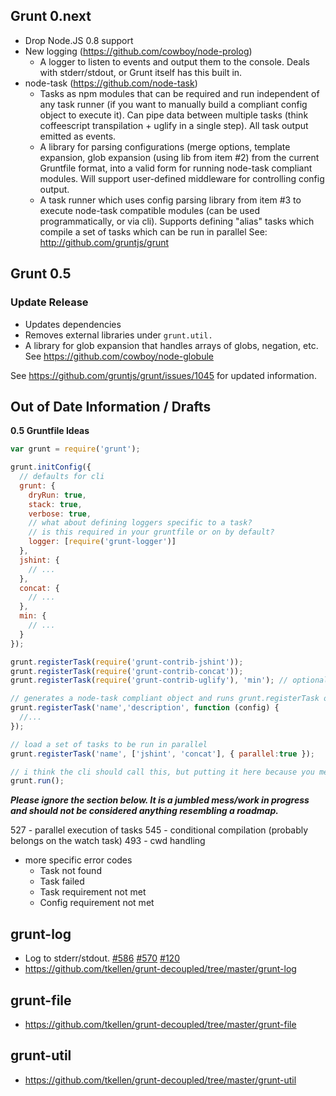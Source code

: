 ## Grunt 0.next

* Drop Node.JS 0.8 support
* New logging (https://github.com/cowboy/node-prolog)
  *  A logger to listen to events and output them to the console.  Deals with stderr/stdout, or Grunt itself has this built in.
* node-task (https://github.com/node-task)
  * Tasks as npm modules that can be required and run independent of any task runner (if you want to manually build a compliant config object to execute it).  Can pipe data between multiple tasks (think coffeescript transpilation + uglify in a single step).  All task output emitted as events.
  * A library for parsing configurations (merge options, template expansion, glob expansion (using lib from item #2) from the current Gruntfile format, into a valid form for running node-task compliant modules.  Will support user-defined middleware for controlling config output.
  * A task runner which uses config parsing library from item #3 to execute node-task compatible modules (can be used programmatically, or via cli).  Supports defining "alias" tasks which compile a set of tasks which can be run in parallel  See: http://github.com/gruntjs/grunt

## Grunt 0.5

### Update Release

* Updates dependencies
* Removes external libraries under `grunt.util.`
* A library for glob expansion that handles arrays of globs, negation, etc. See https://github.com/cowboy/node-globule

See https://github.com/gruntjs/grunt/issues/1045 for updated information.






## Out of Date Information  / Drafts

**0.5 Gruntfile Ideas**
```js
var grunt = require('grunt');

grunt.initConfig({
  // defaults for cli
  grunt: {
    dryRun: true,
    stack: true,
    verbose: true,
    // what about defining loggers specific to a task?
    // is this required in your gruntfile or on by default?
    logger: [require('grunt-logger')] 
  },
  jshint: {
    // ...
  },
  concat: {
    // ...
  },
  min: {
    // ...
  }
});

grunt.registerTask(require('grunt-contrib-jshint'));
grunt.registerTask(require('grunt-contrib-concat'));
grunt.registerTask(require('grunt-contrib-uglify'), 'min'); // optional second param renames

// generates a node-task compliant object and runs grunt.registerTask on it
grunt.registerTask('name','description', function (config) {
  //...
});

// load a set of tasks to be run in parallel
grunt.registerTask('name', ['jshint', 'concat'], { parallel:true });

// i think the cli should call this, but putting it here because you mentioned thinking it should go here.
grunt.run();
```
***Please ignore the section below.  It is a jumbled mess/work in progress and should not be considered anything resembling a roadmap.***

527 - parallel execution of tasks
545 - conditional compilation (probably belongs on the watch task)
493 - cwd handling

* more specific error codes
  * Task not found
  * Task failed
  * Task requirement not met
  * Config requirement not met

## grunt-log
* Log to stderr/stdout. [#586](https://github.com/gruntjs/grunt/issues/586) [#570](https://github.com/gruntjs/grunt/issues/570) [#120](https://github.com/gruntjs/grunt/issues/120)
* https://github.com/tkellen/grunt-decoupled/tree/master/grunt-log

## grunt-file
* https://github.com/tkellen/grunt-decoupled/tree/master/grunt-file

## grunt-util
* https://github.com/tkellen/grunt-decoupled/tree/master/grunt-util
